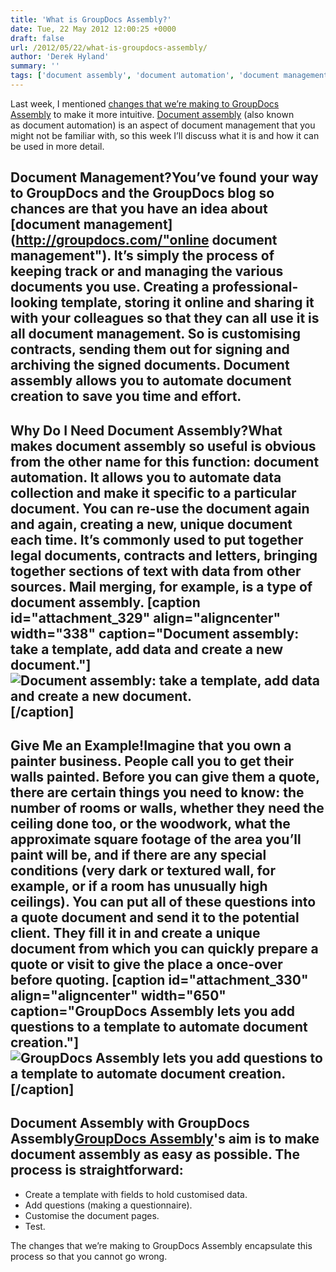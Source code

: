 ```yaml
---
title: 'What is GroupDocs Assembly?'
date: Tue, 22 May 2012 12:00:25 +0000
draft: false
url: /2012/05/22/what-is-groupdocs-assembly/
author: 'Derek Hyland'
summary: ''
tags: ['document assembly', 'document automation', 'document management', 'zArchive']
---
```


Last week, I mentioned [changes that we’re making to GroupDocs Assembly](https://blog.groupdocs.com/introducing-groupdocs-assemblys-new-look-and-feel) to make it more intuitive. [Document assembly](http://groupdocs.com/apps/assembly "document assembly") (also known as document automation) is an aspect of document management that you might not be familiar with, so this week I’ll discuss what it is and how it can be used in more detail.

## Document Management?You’ve found your way to GroupDocs and the GroupDocs blog so chances are that you have an idea about [document management](http://groupdocs.com/"online document management"). It’s simply the process of keeping track or and managing the various documents you use. Creating a professional-looking template, storing it online and sharing it with your colleagues so that they can all use it is all document management. So is customising contracts, sending them out for signing and archiving the signed documents. Document assembly allows you to automate document creation to save you time and effort.

## Why Do I Need Document Assembly?What makes document assembly so useful is obvious from the other name for this function: document automation. It allows you to automate data collection and make it specific to a particular document. You can re-use the document again and again, creating a new, unique document each time. It’s commonly used to put together legal documents, contracts and letters, bringing together sections of text with data from other sources. Mail merging, for example, is a type of document assembly. \[caption id="attachment\_329" align="aligncenter" width="338" caption="Document assembly: take a template, add data and create a new document."\]![Document assembly: take a template, add data and create a new document.](https://blog.groupdocs.com/wp-content/uploads/sites/4/2012/05/assembly-diagram.png "Document assembly: take a template, add data and create a new document.")\[/caption\]

## Give Me an Example!Imagine that you own a painter business. People call you to get their walls painted. Before you can give them a quote, there are certain things you need to know: the number of rooms or walls, whether they need the ceiling done too, or the woodwork, what the approximate square footage of the area you’ll paint will be, and if there are any special conditions (very dark or textured wall, for example, or if a room has unusually high ceilings). You can put all of these questions into a quote document and send it to the potential client. They fill it in and create a unique document from which you can quickly prepare a quote or visit to give the place a once-over before quoting. \[caption id="attachment\_330" align="aligncenter" width="650" caption="GroupDocs Assembly lets you add questions to a template to automate document creation."\]![GroupDocs Assembly lets you add questions to a template to automate document creation.](https://blog.groupdocs.com/wp-content/uploads/sites/4/2012/05/document-sample.png "GroupDocs Assembly lets you add questions to a template to automate document creation.")\[/caption\]

## Document Assembly with GroupDocs Assembly[GroupDocs Assembly](http://groupdocs.com/apps/assembly)'s aim is to make document assembly as easy as possible. The process is straightforward:

*   Create a template with fields to hold customised data.
*   Add questions (making a questionnaire).
*   Customise the document pages.
*   Test.

The changes that we’re making to GroupDocs Assembly encapsulate this process so that you cannot go wrong.




